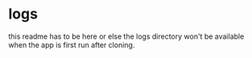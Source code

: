 # logs

this readme has to be here or else the logs directory won't be available when the app is first run after cloning.
